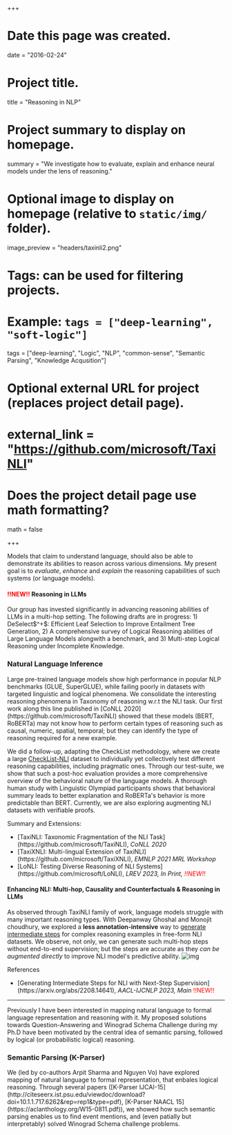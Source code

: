 +++
# Date this page was created.
date = "2016-02-24"

# Project title.
title = "Reasoning in NLP"

# Project summary to display on homepage.
summary = "We investigate how to evaluate, explain and enhance neural models under the lens of reasoning."

# Optional image to display on homepage (relative to `static/img/` folder).
image_preview = "headers/taxinli2.png"

# Tags: can be used for filtering projects.
# Example: `tags = ["deep-learning", "soft-logic"]`
tags = ["deep-learning", "Logic", "NLP", "common-sense", "Semantic Parsing", "Knowledge Acqusition"]

# Optional external URL for project (replaces project detail page).
# external_link = "https://github.com/microsoft/TaxiNLI"

# Does the project detail page use math formatting?
math = false

+++

Models that claim to understand language, should also be able to demonstrate its abilities to reason across various dimensions. My present goal is to *evaluate*, *enhance* and *explain* the reasoning capabilities of such systems (or language models).

<h4> <span style="color:red">!!NEW!!</span> Reasoning in LLMs </h4>
Our group has invested significantly in advancing reasoning abilities of LLMs in a multi-hop setting. The following drafts are in progress: 1) DeSelect$^+$: Efficient Leaf Selection to Improve Entailment Tree Generation, 2) A comprehensive survey of Logical Reasoning abilities of Large Language Models alongwith a benchmark, and 3) Multi-step Logical Reasoning under Incomplete Knowledge.

<h3> Natural Language Inference </h3>
Large pre-trained language models show high performance in popular NLP benchmarks (GLUE, SuperGLUE), while failing poorly in datasets with targeted linguistic and logical phenomena. We consolidate the interesting reasoning phenomena
in Taxonomy of reasoning w.r.t the NLI task. Our first work along this line published in [CoNLL 2020](https://github.com/microsoft/TaxiNLI) showed that these models (BERT, RoBERTa) may not know how to perform certain types of reasoning such as causal, numeric, spatial, temporal; but they can identify the type of reasoning required for a new example. 

We did a follow-up, adapting the CheckList methodology, where we create a large [CheckList-NLI](https://github.com/microsoft/LoNLI) dataset to individually yet collectively test different reasoning capabilities, including pragmatic ones. Through our test-suite, we show that such a post-hoc evaluation provides a more comprehensive overview of the behavioral nature of the language models. A thorough human study with Linguistic Olympiad participants shows that behavioral summary leads to better explanation and RoBERTa's behavior is more predictable than BERT. Currently, we are also exploring augmenting NLI datasets with verifiable proofs.

Summary and Extensions:
<ul> 
<li> [TaxiNLI: Taxonomic Fragmentation of the NLI Task](https://github.com/microsoft/TaxiNLI), <em>CoNLL 2020</em>
</li>
<li> [TaxiXNLI: Multi-lingual Extension of TaxiNLI](https://github.com/microsoft/TaxiXNLI), <em>EMNLP 2021 MRL Workshop</em>
</li>
<li> [LoNLI: Testing Diverse Reasoning of NLI Systems](https://github.com/microsoft/LoNLI), <em>LREV 2023, In Print, <span style="color:red">!!NEW!!</span></em>
</li>

</ul>

<div>
<h4> Enhancing NLI: Multi-hop, Causality and Counterfactuals & Reasoning in LLMs </h4>
As observed through TaxiNLI family of work, language models struggle with many important reasoning types. With Deepanway Ghoshal and Monojit choudhury, we explored a <b>less annotation-intensive</b> way to <a href=https://arxiv.org/abs/2208.14641">generate intermediate steps</a> for complex reasoning examples in free-form NLI datasets. We observe, not only, we can generate such multi-hop steps without end-to-end supervision; but the steps are accurate as they <em>can be augmented directly</em> to improve NLI model's predictive ability. 


<img src="/project/prooftypes.png" alt="img"/>
</div>

References
<ul>
<li> [Generating Intermediate Steps for NLI with Next-Step Supervision](https://arxiv.org/abs/2208.14641), <em>AACL-IJCNLP 2023, Main</em> <span style="color:red">!!NEW!!</span>
</li>
</ul>



<hr style="width:100%;text-align:left;margin-left:0">

Previously I have been interested in mapping natural language to formal language representation and reasoning with it. My proposed solutions towards Question-Answering and Winograd Schema Challenge during my Ph.D have been motivated by the central idea of semantic parsing, followed by logical (or probabilistic logical) reasoning.



<h3> Semantic Parsing (K-Parser) </h3>
We (led by co-authors Arpit Sharma and Nguyen Vo) have explored mapping of natural language to formal representation, that enbales logical reasoning. Through several papers ([K-Parser IJCAI-15](http://citeseerx.ist.psu.edu/viewdoc/download?doi=10.1.1.717.6262&rep=rep1&type=pdf), [K-Parser NAACL 15](https://aclanthology.org/W15-0811.pdf)), we showed how such semantic parsing enables us to find event mentions, and (even patially but interpretably) solved Winograd Schema challenge problems.

<!-- <div>
<div id="References" align="left" style="width: 100%; overflow-y: hidden;" class="wcustomhtml"><h3 style="margin-bottom:0px;">References</h3>
<hr style="float: center"></div>
</div>
<ul>
<li>
Ishan Tarunesh, Somak Aditya, Monojit Choudhury. Trusting RoBERTa over BERT: Insights from CheckListing the Natural Language Inference Task. Arxiv 2015. 
</li><li>
Pratik Joshi*, Somak Aditya*, Aalok Sathe*, Monojit Choudhury. TaxiNLI: Taking a Ride up the NLU Hill. CoNLL 2020.
</li><li>
Arpit Sharma, Somak Aditya, Vo Nguyen and Chitta Baral. Towards Addressing the Winograd Schema Challenge - Building and Using a Semantic Parser and a Knowledge Hunting Module. IJCAI 2015.
</li><li>
Somak Aditya, Chitta Baral, Nguyen Ha Vo, Joohyung Lee, Jieping Ye, Zaw Naung, Barry Lumpkin, Jenny Hastings, Richard Scherl, Dawn M. Sweet, Daniela Inclezan. Recognizing Social Constructs from Textual Conversation. HLT-NAACL 2015.
</li><li>
Arpit Sharma, Nguyen H. Vo, Somak Aditya and Chitta Baral. Identifying Various Kinds of Event Mentions in K-Parser Output The 3rd Workshop on EVENTS: Definition, Detection, Coreference, and Representation. HLT-NAACL 2015.
</li>
</ul> -->



